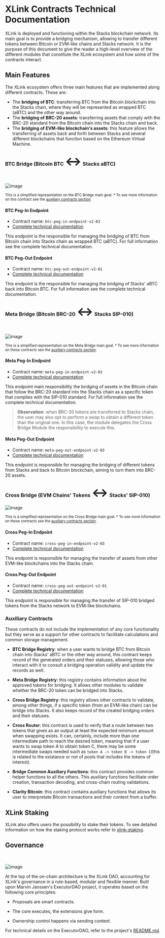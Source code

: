 # XLink Contracts Technical Documentation

XLink is deployed and functioning within the Stacks blockchain network. Its main goal is to provide a bridging mechanism, allowing to transfer different tokens between Bitcoin or EVM-like chains and Stacks network. It is the purpose of this document to give the reader a high-level overview of the different modules that constitute the XLink ecosystem and how some of the contracts interact. 

## Main Features 

The XLink ecosystem offers three main features that are implemented along different contracts. These are: 
- The **bridging of BTC**: transferring BTC from the Bitcoin blockchain into the Stacks chain, where they will be represented as wrapped BTC (aBTC) and the other way around. 
- The **bridging of BRC-20 assets**: transferring assets that comply with the BRC-20 standard from the Bitcoin chain into the Stacks chain and back. 
- The **bridging of EVM-like blockchain's assets**: this feature allows the transferring of assets back and forth between Stacks and several different blockchains that function based on the Ethereum Virtual Machine. 


### BTC Bridge (Bitcoin BTC <span style="font-size: 40px;">&harr;</span> Stacks aBTC)
<br>


![image](https://hackmd.io/_uploads/SJ_1JNTL1l.png)


<small> This is a simplified representation on the BTC Bridge main goal. </small> 
<small> * To see more information on this contract see the [auxiliary contracts section](#Auxiliary-Contracts).</small>

#### BTC Peg-In Endpoint
- Contract name: `btc-peg-in-endpoint-v2-03`
- [Complete technical documentation](btc-peg-in-endpoint-v2-03.md)

This endpoint is the responsible for managing the bridging of BTC from Bitcoin chain into Stacks chain as wrapped BTC (aBTC). For full information see the complete technical documentation. 

#### BTC Peg-Out Endpoint
- Contract name: `btc-peg-out-endpoint-v2-01`
- [Complete technical documentation](btc-peg-out-endpoint-v2-01.md)

This endpoint is the responsible for managing the bridging of Stacks' aBTC back into Bitcoin BTC. For full information see the complete technical documentation. 

### Meta Bridge (Bitcoin BRC-20 <span style="font-size: 40px;">&harr;</span> Stacks SIP-010)

<br>

![image](https://hackmd.io/_uploads/B1J9S7pUke.png)

<small> This is a simplified representation on the Meta Bridge main goal. </small> 
<small> * To see more information on these contracts see the [auxiliary contracts section](#Auxiliary-Contracts).</small>


#### Meta Peg-In Endpoint
- Contract name: `meta-peg-in-endpoint-v2-02`
- [Complete technical documentation](meta-peg-in-endpoint-v2-02.md)

This endpoint main responsibility the bridging of assets in the Bitcoin chain that follow the BRC-20 standard into the Stacks chain as a specific token that complies with the SIP-010 standard. For full information see the complete technical documentation. 

> **Observation**: when BRC-20 tokens are transferred to Stacks chain, the user may also opt to perform a swap to obtain a different token than the original one. In this case, the module delegates the Cross Bridge Module the responsibility to execute this. 

#### Meta Peg-Out Endpoint
- Contract name: `meta-peg-out-endpoint-v2-03`
- [Complete technical documentation](meta-peg-out-endpoint-v2-03.md)

This endpoint is responsible for managing the bridging of different tokens from Stacks and back to Bitcoin blockchain, aiming to turn them into BRC-20 assets. 


### Cross Bridge (EVM Chains' Tokens <span style="font-size: 40px;">&harr;</span> Stacks' SIP-010)

![image](https://hackmd.io/_uploads/ryD8ZE6U1x.png)

<small> This is a simplified representation on the Cross Bridge main goal. </small> 
<small> * To see more information on these contracts see the [auxiliary contracts section](#Auxiliary-Contracts).</small>



#### Cross Peg-In Endpoint
- Contract name: `cross-peg-in-endpoint-v2-03`
- [Complete technical documentation](cross-peg-in-endpoint-v2-03.md)

This endpoint is responsible for managing the transfer of assets from other EVM-like blockchains into the Stacks chain. 

#### Cross Peg-Out Endpoint
- Contract name: `cross-peg-out-endpoint-v2-01`
- [Complete technical documentation](cross-peg-out-endpoint-v2-01.md)

This endpoint is responsible for managing the transfer of SIP-010 bridged tokens from the Stacks network to EVM-like blockchains. 


### Auxiliary Contracts

These contracts do not include the implementation of any core functionality but they serve as a support for other contracts to facilitate calculations and common storage management. 

- **BTC Bridge Registry**: when a user wants to bridge BTC from Bitcoin chain into Stacks' aBTC or the other way around, this contract keeps record of the generated orders and their statuses, allowing those who interact with it to consult a bridging operation validity and update the records as well. 

- **Meta Bridge Registry**: this registry contains information about the approved tokens for bridging. It allows other modules to validate whether the BRC-20 token can be bridged into Stacks.

- **Cross Bridge Registry**: this registry allows other contracts to validate, among other things, if a specific token (from an EVM-like chain) can be bridge into Stacks. It also keeps record of the created bridging orders and their statuses. 
- **Cross Router**: this contract is used to verify that a route between two tokens that gives as an output at least the expected minimum amount when swapping exists. It can, certainly, include more than one intermediate path to reach the desired token, meaning that if a user wants to swap token A to obtain token C, there may be some intermediate swaps needed such as `token A -> token B -> token C`(this is related to the existance or not of pools that includes the tokens of interest).

- **Bridge Common Auxiliary Functions**: this contract provides common helper functions to all the others. This auxiliary functions facilitate order creation, transaction decoding, and cross-chain routing validations. 
  
- **Clarity Bitcoin**: this contract contains auxiliary functions that allows its user to interpretate Bitcoin transactions and their content from a buffer. 

## XLink Staking

XLink also offers users the possibility to stake their tokens. To see detailed information on how the staking protocol works refer to [xlink-staking](xlink-staking.md). 

## Governance 
<br>

![image](https://hackmd.io/_uploads/rJaHf4p8ke.png)


At the top of the on-chain architecture is the XLink DAO, accounting for XLink's governance in a rule-based, modular and flexible manner. Built upon Marvin Janssen's ExecutorDAO project, it operates based on the following core principles:

- Proposals are smart contracts.

- The core executes, the extensions give form.

- Ownership control happens via sending context.

For technical details on the ExecutorDAO, refer to the project's [README.md](https://github.com/MarvinJanssen/executor-dao#readme). 
